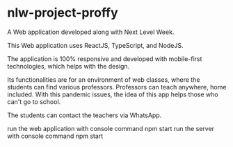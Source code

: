# nlw-project-proffy
A Web application developed along with Next Level Week.

This Web application uses ReactJS, TypeScript, and NodeJS.

The application is 100% responsive and developed with mobile-first technologies, which helps with the design.

Its functionalities are for an environment of web classes, where the students can find various professors. Professors can teach anywhere, home included.
With this pandemic issues, the idea of this app helps those who can't go to school.

The students can contact the teachers via WhatsApp.


run the web application with console command npm start
run the server with console command npm start
